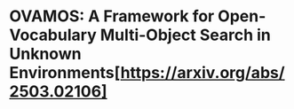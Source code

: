 # OVAMOS: A Framework for Open-Vocabulary Multi-Object Search in Unknown Environments[https://arxiv.org/abs/2503.02106]
